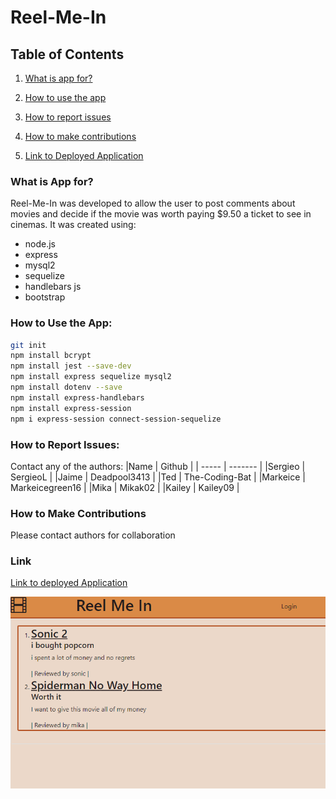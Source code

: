 # Reel-Me-In

## Table of Contents

1. [What is app for?](#what)

1. [How to use the app](#how)

1. [How to report issues](#issues)

1. [How to make contributions](#contribute)

1. [Link to Deployed Application](#link)

### What is App for? <a name="what"></a>
Reel-Me-In was developed to allow the user to post comments about movies and decide if the movie was worth paying $9.50 a ticket to see in cinemas. It was created using:
* node.js
* express
* mysql2
* sequelize
* handlebars js
* bootstrap


### How to Use the App: <a name="how"></a>

```bash
git init
npm install bcrypt
npm install jest --save-dev
npm install express sequelize mysql2
npm install dotenv --save
npm install express-handlebars
npm install express-session
npm i express-session connect-session-sequelize
```

### How to Report Issues: <a name="issues"></a>
Contact any of the authors:
|Name   | Github    |
| ----- | -------   |
|Sergieo | SergieoL |
|Jaime  |  Deadpool3413 |
|Ted | The-Coding-Bat |
|Markeice | Markeicegreen16 |
|Mika | Mikak02 |
|Kailey | Kailey09 |

### How to Make Contributions <a name="contribute"></a>
Please contact authors for collaboration

### Link <a name="link"></a>
[Link to deployed Application](link-to-heroku)

![Screenshot](./public/images/screenshot.png)